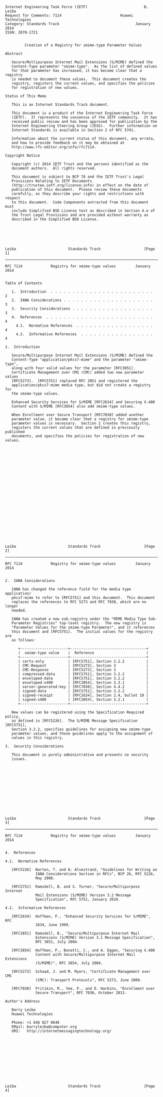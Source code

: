     Internet Engineering Task Force (IETF)                          B. Leiba
    Request for Comments: 7114                           Huawei Technologies
    Category: Standards Track                                   January 2014
    ISSN: 2070-1721


             Creation of a Registry for smime-type Parameter Values

    Abstract

       Secure/Multipurpose Internet Mail Extensions (S/MIME) defined the
       Content-Type parameter "smime-type".  As the list of defined values
       for that parameter has increased, it has become clear that a registry
       is needed to document these values.  This document creates the
       registry, registers the current values, and specifies the policies
       for registration of new values.

    Status of This Memo

       This is an Internet Standards Track document.

       This document is a product of the Internet Engineering Task Force
       (IETF).  It represents the consensus of the IETF community.  It has
       received public review and has been approved for publication by the
       Internet Engineering Steering Group (IESG).  Further information on
       Internet Standards is available in Section 2 of RFC 5741.

       Information about the current status of this document, any errata,
       and how to provide feedback on it may be obtained at
       http://www.rfc-editor.org/info/rfc7114.

    Copyright Notice

       Copyright (c) 2014 IETF Trust and the persons identified as the
       document authors.  All rights reserved.

       This document is subject to BCP 78 and the IETF Trust's Legal
       Provisions Relating to IETF Documents
       (http://trustee.ietf.org/license-info) in effect on the date of
       publication of this document.  Please review these documents
       carefully, as they describe your rights and restrictions with respect
       to this document.  Code Components extracted from this document must
       include Simplified BSD License text as described in Section 4.e of
       the Trust Legal Provisions and are provided without warranty as
       described in the Simplified BSD License.






    Leiba                        Standards Track                    [Page 1]

------------------------------------------------------------------------

``` newpage
RFC 7114             Registry for smime-type values         January 2014


Table of Contents

   1.  Introduction  . . . . . . . . . . . . . . . . . . . . . . . .   2
   2.  IANA Considerations . . . . . . . . . . . . . . . . . . . . .   3
   3.  Security Considerations . . . . . . . . . . . . . . . . . . .   3
   4.  References  . . . . . . . . . . . . . . . . . . . . . . . . .   4
     4.1.  Normative References  . . . . . . . . . . . . . . . . . .   4
     4.2.  Informative References  . . . . . . . . . . . . . . . . .   4

1.  Introduction

   Secure/Multipurpose Internet Mail Extensions (S/MIME) defined the
   Content-Type "application/pkcs7-mime" and the parameter "smime-type",
   along with four valid values for the parameter [RFC3851].
   Certificate Management over CMS (CMC) added two new parameter values
   [RFC5273].  [RFC5751] replaced RFC 3851 and registered the
   application/pkcs7-mime media type, but did not create a registry for
   the smime-type values.

   Enhanced Security Services for S/MIME [RFC2634] and Securing X.400
   Content with S/MIME [RFC3854] also add smime-type values.

   When Enrollment over Secure Transport [RFC7030] added another
   parameter value, it became clear that a registry for smime-type
   parameter values is necessary.  Section 2 creates this registry,
   registers the current values that are defined in previously published
   documents, and specifies the policies for registration of new values.
























Leiba                        Standards Track                    [Page 2]
```

------------------------------------------------------------------------

``` newpage
RFC 7114             Registry for smime-type values         January 2014


2.  IANA Considerations

   IANA has changed the reference field for the media type application/
   pkcs7-mime to refer to [RFC5751] and this document.  This document
   replaces the references to RFC 5273 and RFC 7030, which are no longer
   needed.

   IANA has created a new sub-registry under the "MIME Media Type Sub-
   Parameter Registries" top-level registry.  The new registry is
   "Parameter Values for the smime-type Parameter", and it references
   this document and [RFC5751].  The initial values for the registry are
   as follows:

      +----------------------+-----------------------------------+
      |  smime-type value    |  Reference                        |
      +----------------------+-----------------------------------+
      | certs-only           | [RFC5751], Section 3.2.2          |
      | CMC-Request          | [RFC5273], Section 3              |
      | CMC-Response         | [RFC5273], Section 3              |
      | compressed-data      | [RFC5751], Section 3.2.2          |
      | enveloped-data       | [RFC5751], Section 3.2.2          |
      | enveloped-x400       | [RFC3854], Section 3.3.1          |
      | server-generated-key | [RFC7030], Section 4.4.2          |
      | signed-data          | [RFC5751], Section 3.2.2          |
      | signed-receipt       | [RFC2634], Section 2.4, bullet 10 |
      | signed-x400          | [RFC3854], Section 3.2.1          |
      +----------------------+-----------------------------------+

   New values can be registered using the Specification Required policy,
   as defined in [RFC5226].  The S/MIME Message Specification [RFC5751],
   Section 3.2.2, specifies guidelines for assigning new smime-type
   parameter values, and those guidelines apply to the assignment of
   values in this registry.

3.  Security Considerations

   This document is purely administrative and presents no security
   issues.













Leiba                        Standards Track                    [Page 3]
```

------------------------------------------------------------------------

``` newpage
RFC 7114             Registry for smime-type values         January 2014


4.  References

4.1.  Normative References

   [RFC5226]  Narten, T. and H. Alvestrand, "Guidelines for Writing an
              IANA Considerations Section in RFCs", BCP 26, RFC 5226,
              May 2008.

   [RFC5751]  Ramsdell, B. and S. Turner, "Secure/Multipurpose Internet
              Mail Extensions (S/MIME) Version 3.2 Message
              Specification", RFC 5751, January 2010.

4.2.  Informative References

   [RFC2634]  Hoffman, P., "Enhanced Security Services for S/MIME", RFC
              2634, June 1999.

   [RFC3851]  Ramsdell, B., "Secure/Multipurpose Internet Mail
              Extensions (S/MIME) Version 3.1 Message Specification",
              RFC 3851, July 2004.

   [RFC3854]  Hoffman, P., Bonatti, C., and A. Eggen, "Securing X.400
              Content with Secure/Multipurpose Internet Mail Extensions
              (S/MIME)", RFC 3854, July 2004.

   [RFC5273]  Schaad, J. and M. Myers, "Certificate Management over CMS
              (CMC): Transport Protocols", RFC 5273, June 2008.

   [RFC7030]  Pritikin, M., Yee, P., and D. Harkins, "Enrollment over
              Secure Transport", RFC 7030, October 2013.

Author's Address

   Barry Leiba
   Huawei Technologies

   Phone: +1 646 827 0648
   EMail: barryleiba@computer.org
   URI:   http://internetmessagingtechnology.org/












Leiba                        Standards Track                    [Page 4]
```
